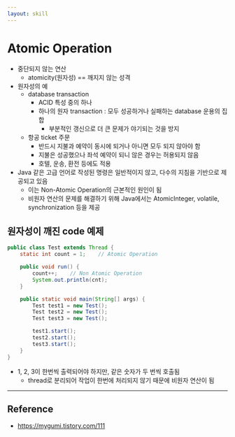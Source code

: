 ```yaml
---
layout: skill
---
```


# Atomic Operation

- 중단되지 않는 연산
    - atomicity(원자성) == 깨지지 않는 성격
- 원자성의 예
    - database transaction
        - ACID 특성 중의 하나
        - 하나의 원자 transaction : 모두 성공하거나 실패하는 database 운용의 집합
            - 부분적인 갱신으로 더 큰 문제가 야기되는 것을 방지
    - 항공 ticket 주문
        - 반드시 지불과 예약이 동시에 되거나 아니면 모두 되지 않아야 함
        - 지불은 성공했으나 좌석 예약이 되니 않은 경우는 허용되지 않음
        - 호텔, 운송, 환전 등에도 적용
- Java 같은 고급 언어로 작성된 명령은 일반적이지 않고, 다수의 지침을 기반으로 제공되고 있음
    - 이는 Non-Atomic Operation의 근본적인 원인이 됨
    - 비원자 연산의 문제를 해결하기 위해 Java에서는 AtomicInteger, volatile, synchronization 등을 제공

## 원자성이 깨진 code 예제

```java
public class Test extends Thread {
    static int count = 1;    // Atomic Operation

    public void run() {
        count++;    // Non Atomic Operation
        System.out.println(cnt);
    }

    public static void main(String[] args) {
        Test test1 = new Test();
        Test test2 = new Test();
        Test test3 = new Test();

        test1.start();
        test2.start();
        test3.start();
    }
}
```
- 1, 2, 3이 한번씩 출력되어야 하지만, 같은 숫자가 두 번씩 호출됨
    - thread로 분리되어 작업이 한번에 처리되지 않기 때문에 비원자 연산이 됨

---

## Reference

- https://mygumi.tistory.com/111
